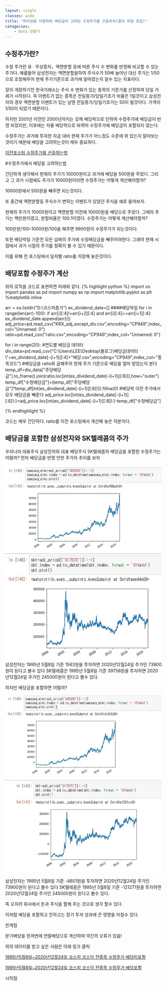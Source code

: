 ```yaml
---
layout: single
classes: wide
title: "파이썬을 이용하여 배당금이 고려된 수정주가를 산출하자(결과 파일 포함)"
categories:
    - Data 만들기
---
```


## 수정주가란?
수정 주가란 유 · 무상증자，액면분할 등에 따른 주식 수 변화를 반영해 비교할 수 있는 주가다. 예를들어 삼성전자는 액면분할을하여 주식수가 50배 늘어난 대신 주가는 1/50으로 조정해주어 현재 주가기준으로 과거에 얼마였는지 알수 있는 지표이다.

장이 개장하기전 한국거래소는 주식 수 변화가 있는 종목의 기준가를 산정하여 당일 거래가 시작된다. 즉 이벤트가 없는 종목은 전일종가/당일기초가 비율은 1일것이고 삼성전자의 경우 액면분할 이벤트가 있는 날엔 전일종가/당일기초가는 50이 될것이다. 가격이 1/50이 되었기 때문이다. 

하지만 2001년 이전인 2000년까지는 강제 배당락으로 인하여 수정주가에 배당금이 반영 되었지만, 이후에는 자율 배당락으로 바뀌어 수정주가에 배당금이 포함되지 않는다.

수정주가는 과거에 투자한 자금 대비 현재 주가가 어느정도 수준에 와 있는지 알아보는 것이기 때문에 배당을 고려하는것이 매우 중요하다. 

[이전포스팅 수정주가를 산출하는법](https://leesunkyu94.github.io/data%20%EB%A7%8C%EB%93%A4%EA%B8%B0/make_adj_data/)



#수정주가에서 배당을 고려하는법 

간단하게 생각해서 현재의 주가가 10000원이고 과거에 배당을 500원을 주었다. 그리고 그 과거 시점에도 주가가 10000원이라면 수정주가는 어떻게 계산해야할까?

10000원에서 500원을 빼주면 되는것이다. 

또 중간에 액면분할등 주식수가 변하는 이벤트가 있었던 주식을 예로 들어보자.

현재의 주가가 10000원이고 액면분할 이전에 10000원을 배당으로 주었다. 그때의 주가는 백만원이였고, 분할비율은 100:1이였다. 수정주가는 어떻게 계산해야할까?

100만원/100-10000원/100을 해주면 9900원이 수정주가가 되는것이다.

또한 배당락일 기준전 모든 날짜의 주가에 수정배당금을 빼주어야한다. 그래야 현재 시점에서 과거 시점의 주가를 정확히 볼 수 있기 때문이다.

이를 위해 전 포스팅에서 일자별 ratio를 저장해 놓은것이다.



## 배당포함 수정주가 계산


위의 로직을 코드로 표현하면 아래와 같다.
{% highlight python %}
import os
import pandas as pd
import numpy as np
import matplotlib.pyplot as plt
%matplotlib inline

arr = os.listdir("D:\코스피종가")
ex_dividend_date=[]       ####배당락일
for i in range(len(arr)-100):
    if arr[i][:4]!=arr[i+2][:4] and arr[i][:4]==arr[i+1][:4]:
        ex_dividend_date.append(arr[i])
adj_price=pd.read_csv("KRX_adj_except_div.csv",encoding="CP949",index_col="Unnamed: 0")
ratio=pd.read_csv("ratio.csv",encoding="CP949",index_col="Unnamed: 0")

for i in range(20):
    #연도별 배당금 데이터
    div_data=pd.read_csv("C:\\Users\LEE\Desktop\블로그\배당금데이터\\"+ex_dividend_date[-(i+1)][:4]+"배당.csv",encoding="CP949",index_col="종목코드")
    #배당금을 ratio와 곱해주어 현재 주가 기준으로 배당을 얼마 받았는지 본다
    temp_df=div_data["주당배당금"].to_frame().join(ratio.loc[int(ex_dividend_date[-(i+1)][:8])],how="outer")
    temp_df["수정배당금"]=(temp_df["주당배당금"]*temp_df[int(ex_dividend_date[-(i+1)][:8])]).fillna(0)
    #배당락 이전 주가에서 모두 배당금을 빼준다
    adj_price.loc[int(ex_dividend_date[-(i+1)][:8]):]=adj_price.loc[int(ex_dividend_date[-(i+1)][:8]):]-temp_df["수정배당금"]

{% endhighlight %}

코드는 매우 간단하다. ratio를 이전 포스팅에서 계산해 놓은 덕분이다.

## 배당금을 포함한 삼성전자와 SK텔레콤의 주가

우리나라 대표주식 삼성전자와 대표 배당주식 SK텔레콤의 배당금을 포함한 수정주가는 어떨까?
먼저 배당금을 반영 안한 주가의 추이를 보자
<center><img src="/images/make_data/samsung1.JPG" ></center>

<center><img src="/images/make_data/skt1.JPG" ></center>
삼성전자는 1995년 5월8일 기준 1563원을 투자하면 2020년12월24일 주가인 73900원이 된다고 볼수 있다
SK텔레콤은 1995년 5월8일 기준 39758원을 투자하면 2020년12월24일 주가인 245000원이 된다고 볼수 있다.

하지만 배당금을 포함하면 어떨까?
<center><img src="/images/make_data/samsung.JPG" ></center>

<center><img src="/images/make_data/skt.JPG" ></center>

삼성전자는 1995년 5월8일 기준 -4601원을 투자하면 2020년12월24일 주가인 73900원이 된다고 볼수 있다
SK텔레콤은 1995년 5월8일 기준 -121271원을 투자하면 2020년12월24일 주가인 245000원이 된다고 볼수 있다.

즉 오히려 회사에서 돈과 주식을 함께 주는 것으로 생각 할수 있다.


이처럼 배당을 포함하고 안하고는 장기 투자 성과에 큰 영향을 미칠수 있다.


한계점

분기배당을 한꺼번에 연말배당으로 계산하여 약간의 오류가 있음!


위의 데이터를 받고 싶은 사람은 아래 링크 클릭

[1995년5월8일~2020년12월24일 코스피 코스닥 전종목 수정주가 배당미포함](https://drive.google.com/file/d/1aIdjnUl1aRW7xbAhYtf_756Zy5LUO4Yq/view?usp=sharing)

[1995년5월8일~2020년12월24일 코스피 코스닥 전종목 수정주가 배당포함](https://drive.google.com/file/d/1EGsdhcyYXXlU7w74TyXICzRn02YkbKC-/view?usp=sharing)



시작점
